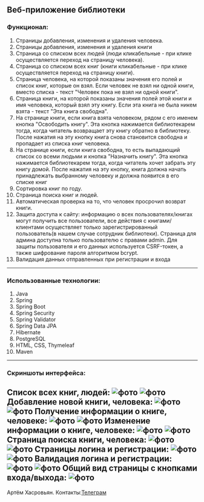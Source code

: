 **Веб-приложение библиотеки**
---
### Функционал:
1. Страницы добавления, изменения и удаления человека.
2. Страницы добавления, изменения и удаления книги
3. Страница со списком всех людей (люди кликабельные - при клике осуществляется
   переход на страницу человека).
4. Страница со списком всех книг (книги кликабельные - при клике осуществляется
   переход на страницу книги).
5. Страница человека, на которой показаны значения его полей и список книг, которые он
   взял. Если человек не взял ни одной книги, вместо списка - текст "Человек
   пока не взял ни одной книги".
6. Страница книги, на которой показаны значения полей этой книги и имя человека,
   который взял эту книгу. Если эта книга не была никем взята - текст "Эта
   книга свободна".
7. На странице книги, если книга взята человеком, рядом с его именем кнопка
   "Освободить книгу". Эта кнопка нажимается библиотекарем тогда, когда читатель
   возвращает эту книгу обратно в библиотеку. После нажатия на эту кнопку книга снова
   становится свободнa и пропадает из списка книг человека.
8. На странице книги, если книга свободна, то есть выпадающий список
   со всеми людьми и кнопка "Назначить книгу". Эта кнопка нажимается библиотекарем
   тогда, когда читатель хочет забрать эту книгу домой. После нажатия на эту кнопку, книга
   должна начать принадлежать выбранному человеку и должна появится в его списке
   книг
9. Cортировка книг по году.
10. Страница поиска книг и людей.
11. Автоматическая проверка на то, что человек просрочил возврат
    книги.
12. Защита доступа к сайту: информацию о всех пользователях/книгах могут получить все пользователи, все действия с книгами/клиентами осуществляет только зарегистрированный пользователь(в нашем случае сотрудник библиотеки). Страница для админа доступна только пользователю с правами admin. Для защиты пользователя и его данных используется CSRF-токен, а также шифрование пароля алгоритмом bcrypt.
13. Валидация данных отправленных при регистрации и входа
---
### Использованные технологии:
1. Java
2. Spring
3. Spring Boot
4. Spring Security
5. Spring Validator
6. Spring Data JPA
7. Hibernate
8. PostgreSQL
9. HTML, CSS, Thymeleaf
10. Maven
---
### Скриншоты интерфейса:
Список всех книг, людей:
![фото](/images/books-index.png)
![фото](/images/people-index.png)
Добавление новой книги, человека:
![фото](/images/books-new.png)
![фото](/images/people-new.png)
Получение информации о книге, человеке:
![фото](/images/books-show.png)
![фото](/images/people-show.png)
Изменение информации о книге, человеке:
![фото](/images/books-edit.png)
![фото](/images/people-edit.png)
Страница поиска книги, человека:
![фото](/images/books-search.png)
![фото](/images/people-search.png)
Страницы логина и регистрации:
![фото](/images/login.png)
![фото](/images/registration.png)
Валидация логина и регистрации:
![фото](/images/valid_login.png)
![фото](/images/valid_user.png)
Общий вид страницы с кнопками входа/выхода:
![фото](/images/login_out.png)
---
Артём Хасровьян.
Контакты:[Телеграм](https://t.me/mamin_biker) 